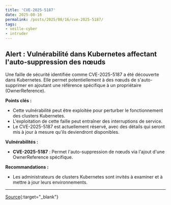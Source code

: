 ```yaml
---
title: 'CVE-2025-5187'
date: 2025-08-16
permalink: /posts/2025/08/16/cve-2025-5187/
tags:
- veille-cyber
- intruder
---
```

## Alert : Vulnérabilité dans Kubernetes affectant l'auto-suppression des nœuds

Une faille de sécurité identifiée comme CVE-2025-5187 a été découverte dans Kubernetes. Elle permet potentiellement à des nœuds de s'auto-supprimer en ajoutant une référence spécifique à un propriétaire (OwnerReference).

**Points clés :**

*   Cette vulnérabilité peut être exploitée pour perturber le fonctionnement des clusters Kubernetes.
*   L'exploitation de cette faille peut entraîner des interruptions de service.
*   Le CVE-2025-5187 est actuellement réservé, avec des détails qui seront mis à jour à mesure qu'ils deviendront disponibles.

**Vulnérabilités :**

*   **CVE-2025-5187** : Permet l'auto-suppression de nœuds via l'ajout d'une OwnerReference spécifique.

**Recommandations :**

*   Les administrateurs de clusters Kubernetes sont invités à examiner et à mettre à jour leurs environnements.

---
[Source](https://cvemon.intruder.io/cves/CVE-2025-5187){:target="_blank"}

